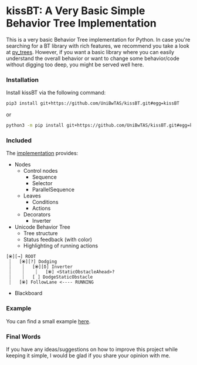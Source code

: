 # kissBT: A Very Basic Simple Behavior Tree Implementation


This is a very basic Behavior Tree implementation for Python. 
In case you're searching for a BT library with rich features, we recommend you take a look at [py_trees](https://py-trees.readthedocs.io/en/devel/index.html).
However, if you want a basic library where you can easily understand the overall behavior or want to change some behavior/code without digging too deep, you might be served well here.

### Installation

Install kissBT via the following command:

```bash
pip3 install git+https://github.com/UniBwTAS/kissBT.git#egg=kissBT
```

or

```bash
python3 -m pip install git+https://github.com/UniBwTAS/kissBT.git#egg=kissBT
```


### Included

The [implementation](kissBT/core/behavior_tree.py) provides:

- Nodes
  - Control nodes
    - Sequence
    - Selector
    - ParallelSequence 
  - Leaves
    - Conditions
    - Actions
  - Decorators
    - Inverter
- Unicode Behavior Tree
  - Tree structure
  - Status feedback (with color)
  - Highlighting of running actions

``` 
[⦿][→] ROOT
 ┊   [⦿][?] Dodging
 ┊    ┊   [⦿][δ] Inverter
 ┊    ┊    ┊   [⦿] <StaticObstacleAhead>?
 ┊    ┊   [ ] DodgeStaticObstacle
 ┊   [⦿] FollowLane <---- RUNNING
```

- Blackboard

### Example

You can find a small example [here](kissBT/examples/example_autonomous_driving.py).

### Final Words

If you have any ideas/suggestions on how to improve this project while keeping it simple, I would be glad if you share your opinion with me.

